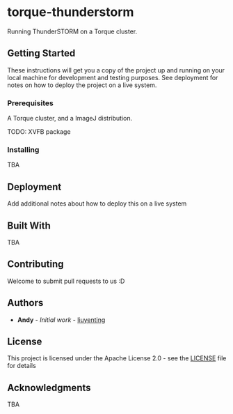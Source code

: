# torque-thunderstorm
Running ThunderSTORM on a Torque cluster.

## Getting Started
These instructions will get you a copy of the project up and running on your local machine for development and testing purposes. See deployment for notes on how to deploy the project on a live system.

### Prerequisites
A Torque cluster, and a ImageJ distribution.

TODO: XVFB package

### Installing
TBA

## Deployment
Add additional notes about how to deploy this on a live system

## Built With
TBA

## Contributing
Welcome to submit pull requests to us :D

## Authors
* **Andy** - *Initial work* - [liuyenting](https://github.com/liuyenting)

## License
This project is licensed under the Apache License 2.0 - see the [LICENSE](LICENSE) file for details

## Acknowledgments
TBA
